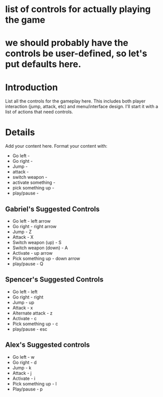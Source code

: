 # list of controls for actually playing the game

# we should probably have the controls be user-defined, so let's put defaults here.

# Introduction #

List all the controls for the gameplay here. This includes both player interaction (jump, attack, etc) and menu/interface design. I'll start it with a list of actions that need controls.


# Details #

Add your content here.  Format your content with:
  * Go left -
  * Go right -
  * Jump -
  * attack -
  * switch weapon -
  * activate something -
  * pick something up -
  * play/pause -

## Gabriel's Suggested Controls ##

  * Go left - left arrow
  * Go right - right arrow
  * Jump - Z
  * Attack - X
  * Switch weapon (up) - S
  * Switch weapon (down) - A
  * Activate - up arrow
  * Pick something up - down arrow
  * play/pause - Q

## Spencer's Suggested Controls ##

  * Go left - left
  * Go right - right
  * Jump - up
  * Attack - x
  * Alternate attack - z
  * Activate - c
  * Pick something up - c
  * play/pause - esc
## Alex's Suggested controls ##
  * Go left - w
  * Go right - d
  * Jump - k
  * Attack - j
  * Activate - i
  * Pick something up - l
  * Play/pause - p